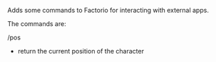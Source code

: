 Adds some commands to Factorio for interacting with external apps.

The commands are:

/pos
- return the current position of the character